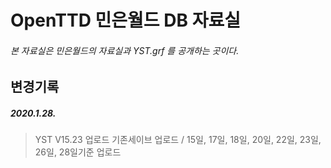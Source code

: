 # OpenTTD 민은월드 DB 자료실
###### 본 자료실은 민은월드의 자료실과 YST.grf 를 공개하는 곳이다.

## 변경기록
##### 2020.1.28. 
>YST V15.23 업로드 
>기존세이브 업로드 / 15일, 17일, 18일, 20일, 22일, 23일, 26일, 28일기준 업로드
